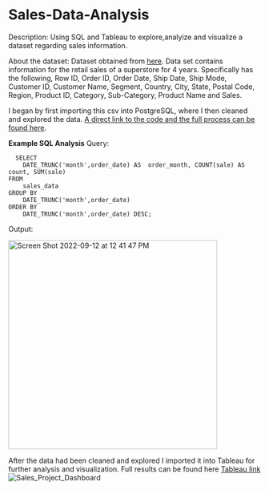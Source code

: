# Sales-Data-Analysis

Description: Using SQL and Tableau to explore,analyize and visualize a dataset regarding sales information.

About the dataset: Dataset obtained from [here](https://www.kaggle.com/datasets/rohitsahoo/sales-forecasting). Data set contains information for the retail sales of a superstore for 4 years. Specifically has the following, Row ID, Order ID, Order Date, Ship Date, Ship Mode, Customer ID,	Customer Name, Segment, Country, City,	State,	Postal Code, Region, Product ID, Category, Sub-Category, Product Name and Sales.

I began by first importing this csv into PostgreSQL, where I then cleaned and explored the data. [A direct link to the code and the full process can be found here]([https://github.com/seifsami/Sales-Data-Analysis/blob/main/Sales_Data_Analysis.sql]).

**Example SQL Analysis**
  Query:
```
  SELECT 
    DATE_TRUNC('month',order_date) AS  order_month, COUNT(sale) AS count, SUM(sale)
FROM 
    sales_data
GROUP BY 
    DATE_TRUNC('month',order_date)
ORDER BY 
    DATE_TRUNC('month',order_date) DESC;

```
  Output:
  
<img width="417" alt="Screen Shot 2022-09-12 at 12 41 47 PM" src="https://user-images.githubusercontent.com/97905607/189711068-ee16d44a-4ecd-43cb-9252-5b010e2a4d6b.png">

After the data had been cleaned and explored I imported it into Tableau for further analysis and visualization. Full results can be found here [Tableau link](https://public.tableau.com/shared/4DZ8KBQKM?:display_count=n&:origin=viz_share_link)
![Sales_Project_Dashboard](https://user-images.githubusercontent.com/97905607/189713733-00dc06ed-eee5-4be4-b98b-5f769206d636.png)

